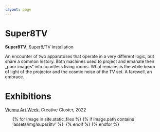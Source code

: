 ```yaml
---
layout: page
---
```


# Super8TV

<strong><b>Super8TV</b></strong>, Super8/TV Installation

An encounter of two apparatuses that operate in a very different logic, but share a common history. Both machines used to project and emanate their „poor images“ into countless living rooms. What remains is the white beam of light of the projector and the cosmic noise of the TV set. A farewell, an embrace.

# Exhibitions

<a href="https://www.viennaartweek.at/en/" rel="noopener noreferrer" target="_blank">Vienna Art Week</a>, Creative Cluster, 2022<br>


<ul>
{% for image in site.static_files %}
    {% if image.path contains 'assets/img/super8tv' %}
<a class="img" href="{{ image.path }}"><img title="" src="{{ image.path }}"/></a>
    {% endif %}
{% endfor %}
</ul>